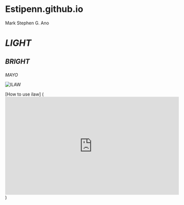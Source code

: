 # Estipenn.github.io
Mark Stephen G. Ano
# *LIGHT*
## *BRIGHT*
###

*MAYO*

![ILAW](https://bohollocal.ph/cdn/shop/products/ilawatbp4_1_2048x.jpg?v=1589982504)



[How to use ilaw] (<iframe width="560" height="315" src="https://www.youtube.com/embed/IXxZRZxafEQ?si=Ry7XDxZ5SI8gdtpQ" title="YouTube video player" frameborder="0" allow="accelerometer; autoplay; clipboard-write; encrypted-media; gyroscope; picture-in-picture; web-share" allowfullscreen></iframe>)

